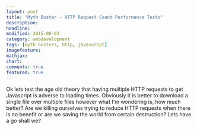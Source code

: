 ```yaml
---
layout: post
title: "Myth Buster - HTTP Request Count Performance Tests"
description: 
headline: 
modified: 2015-08-03
category: webdevelopment
tags: [myth busters, http, javascript]
imagefeature: 
mathjax: 
chart: 
comments: true
featured: true
---
```


Ok lets test the age old theory that having multiple HTTP requests to get Javascript is adverse to loading times.  Obviously it is better to download a single file over multiple files however what I'm wondering is, how much better?  Are we killing ourselves trying to reduce HTTP requests when there is no benefit or are we saving the world from certain destruction?  Lets have a go shall we?


